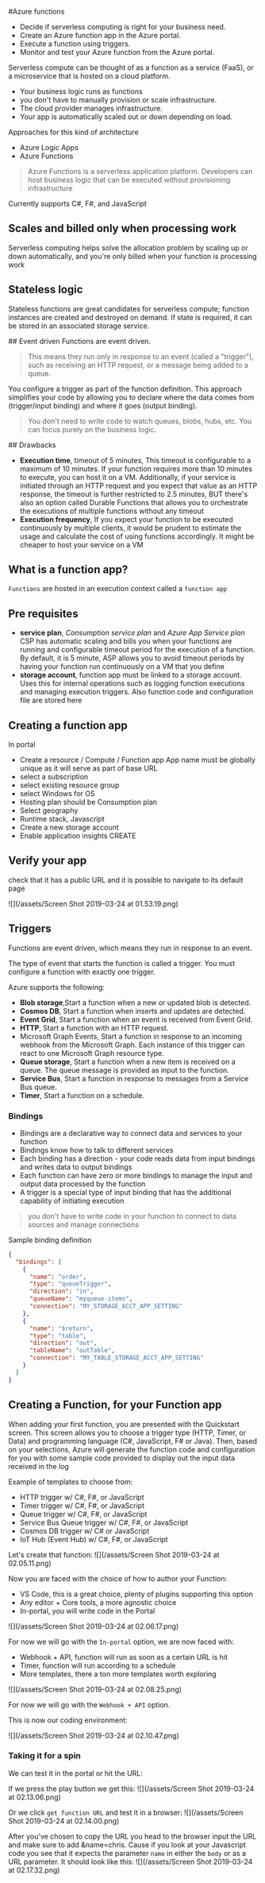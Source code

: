 #Azure functions

- Decide if serverless computing is right for your business need.
- Create an Azure function app in the Azure portal.
- Execute a function using triggers.
- Monitor and test your Azure function from the Azure portal.

Serverless compute can be thought of as a function as a service (FaaS), or a microservice that is hosted on a cloud platform. 
- Your business logic runs as functions 
- you don't have to manually provision or scale infrastructure. 
- The cloud provider manages infrastructure. 
- Your app is automatically scaled out or down depending on load. 

Approaches for this kind of architecture
- Azure Logic Apps 
- Azure Functions

> Azure Functions is a serverless application platform. Developers can host business logic that can be executed without provisioning infrastructure

Currently supports C#, F#, and JavaScript

## Scales and billed only when processing work
Serverless computing helps solve the allocation problem by scaling up or down automatically, and you're only billed when your function is processing work

## Stateless logic
Stateless functions are great candidates for serverless compute; function instances are created and destroyed on demand. If state is required, it can be stored in an associated storage service.

## Event driven
Functions are event driven. 

> This means they run only in response to an event (called a "trigger"), such as receiving an HTTP request, or a message being added to a queue. 

You configure a trigger as part of the function definition. This approach simplifies your code by allowing you to declare where the data comes from (trigger/input binding) and where it goes (output binding). 

> You don't need to write code to watch queues, blobs, hubs, etc. You can focus purely on the business logic.

## Drawbacks

- **Execution time**, timeout of 5 minutes, This timeout is configurable to a maximum of 10 minutes. If your function requires more than 10 minutes to execute, you can host it on a VM. Additionally, if your service is initiated through an HTTP request and you expect that value as an HTTP response, the timeout is further restricted to 2.5 minutes, BUT there's also an option called Durable Functions that allows you to orchestrate the executions of multiple functions without any timeout
- **Execution frequency**, If you expect your function to be executed continuously by multiple clients, it would be prudent to estimate the usage and calculate the cost of using functions accordingly. It might be cheaper to host your service on a VM

## What is a function app?
`Functions` are hosted in an execution context called a `function app`

## Pre requisites
- **service plan**, *Consumption service plan* and *Azure App Service plan* CSP has automatic scaling and bills you when your functions are running and configurable timeout period for the execution of a function. By default, it is 5 minute, ASP allows you to avoid timeout periods by having your function run continuously on a VM that you define
- **storage account**, function app must be linked to a storage account. Uses this for internal operations such as logging function executions and managing execution triggers. Also function code and configuration file are stored here

## Creating a function app
In portal
- Create a resource / Compute / Function app
App name must be globally unique as it will serve as part of base URL
 - select a subscription
 - select existing resource group
 - select Windows for OS
 - Hosting plan should be Consumption plan
 - Select geography
 - Runtime stack, Javascript
 - Create a new storage account
 - Enable application insights
 CREATE
 
 ## Verify your app
 check that it has a public URL and it is possible to navigate to its default page

 ![](/assets/Screen Shot 2019-03-24 at 01.53.19.png) 
 
## Triggers
Functions are event driven, which means they run in response to an event.
 
The type of event that starts the function is called a trigger. You must configure a function with exactly one trigger.

Azure supports the following:
- **Blob storage**,Start a function when a new or updated blob is detected.
- **Cosmos DB**, Start a function when inserts and updates are detected.
- **Event Grid**, Start a function when an event is received from Event Grid.
- **HTTP**, Start a function with an HTTP request.
- Microsoft Graph Events, Start a function in response to an incoming webhook from the Microsoft Graph. Each instance of this trigger can react to one Microsoft Graph resource type.
- **Queue storage**, Start a function when a new item is received on a queue. The queue message is provided as input to the function.
- **Service Bus**, Start a function in response to messages from a Service Bus queue.
- **Timer**, Start a function on a schedule.

### Bindings
- Bindings are a declarative way to connect data and services to your function
- Bindings know how to talk to different services
- Each binding has a direction - your code reads data from input bindings and writes data to output bindings
- Each function can have zero or more bindings to manage the input and output data processed by the function 
- A trigger is a special type of input binding that has the additional capability of initiating execution

> you don't have to write code in your function to connect to data sources and manage connections

Sample binding definition

```json
{
  "bindings": [
    {
      "name": "order",
      "type": "queueTrigger",
      "direction": "in",
      "queueName": "myqueue-items",
      "connection": "MY_STORAGE_ACCT_APP_SETTING"
    },
    {
      "name": "$return",
      "type": "table",
      "direction": "out",
      "tableName": "outTable",
      "connection": "MY_TABLE_STORAGE_ACCT_APP_SETTING"
    }
  ]
}
```

## Creating a Function, for your Function app
When adding your first function, you are presented with the Quickstart screen. This screen allows you to choose a trigger type (HTTP, Timer, or Data) and programming language (C#, JavaScript, F# or Java). Then, based on your selections, Azure will generate the function code and configuration for you with some sample code provided to display out the input data received in the log

Example of templates to choose from:

- HTTP trigger w/ C#, F#, or JavaScript
- Timer trigger w/ C#, F#, or JavaScript
- Queue trigger w/ C#, F#, or JavaScript
- Service Bus Queue trigger w/ C#, F#, or JavaScript
- Cosmos DB trigger w/ C# or JavaScript
- IoT Hub (Event Hub) w/ C#, F#, or JavaScript
  
Let's create that function:
![](/assets/Screen Shot 2019-03-24 at 02.05.11.png)

Now you are faced with the choice of how to author your Function:

- VS Code, this is a great choice, plenty of plugins supporting this option
- Any editor + Core tools, a more agnostic choice
- In-portal, you will write code in the Portal

![](/assets/Screen Shot 2019-03-24 at 02.06.17.png)
  
For now we will go with the `In-portal` option, we are now faced with:
- Webhook + API, function will run as soon as a certain URL is hit
- Timer, function will run according to a schedule
- More templates, there a ton more templates worth exploring
 
![](/assets/Screen Shot 2019-03-24 at 02.08.25.png)

For now we will go with the `Webhook + API` option.

This is now our coding environment:

![](/assets/Screen Shot 2019-03-24 at 02.10.47.png)

### Taking it for a spin
We can test it in the portal or hit the URL:

If we press the play button we get this:
![](/assets/Screen Shot 2019-03-24 at 02.13.06.png)

Or we click `get function URL` and test it in a browser:
![](/assets/Screen Shot 2019-03-24 at 02.14.00.png)

After you've chosen to copy the URL you head to the browser input the URL and make sure to add &name=chris. Cause if you look at your Javascript code you see that it expects the parameter `name` in either the `body` or as a URL parameter. It should look like this:
![](/assets/Screen Shot 2019-03-24 at 02.17.32.png)










